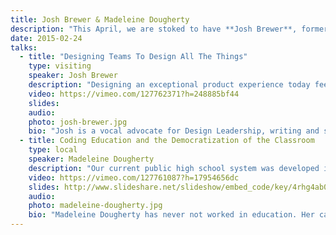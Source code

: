 ```yaml
---
title: Josh Brewer & Madeleine Dougherty
description: "This April, we are stoked to have **Josh Brewer**, former Principal Designer of Twitter, joining us to discuss how to assemble amazing design teams. He will be joined by Girls Inc.’s **Madeleine Dougherty**, who will highlight some of the problems inherent in the ways we teach coding today and offer suggestions for how we can fix them."
date: 2015-02-24
talks:
  - title: "Designing Teams To Design All The Things"
    type: visiting
    speaker: Josh Brewer
    description: "Designing an exceptional product experience today feels more like fighting a multi-headed monster than a design challenge. As the multitude of devices and platforms continue to grow, so does the need for cohesive, collaborative Design teams. Drawing on years of leading and mentoring designers, Josh will address the challenges of building Design-led companies and products, arming you with the weapons you need to battle the multi-headed monster of Product Design."
    video: https://vimeo.com/127762371?h=248885bf44
    slides: 
    audio: 
    photo: josh-brewer.jpg
    bio: "Josh is a vocal advocate for Design Leadership, writing and speaking about the challenges of building Design-led companies and products. As an active Advisor to several startups, a mentor at the Designer Fund, and part of the Kleiner, Perkins, Caulfield & Beyer Design Council, Josh continues to influence the centrality of Design in early and late-stage companies.\r\n\r\nIn addition to being co-creator of 52 Weeks Of UX, Josh most recently served as Principal Designer at Twitter where he led the design of key initiatives across the Twitter product. His unique perspective and experience are why, in 2012, Fast Company named him one of “fifty designers shaping the future of design.”\r\n\r\nPrior to joining Twitter, Josh was Director of User Experience at Socialcast, an Enterprise social communication platform, which was acquired by VMware in 2011."
  - title: Coding Education and the Democratization of the Classroom
    type: local
    speaker: Madeleine Dougherty
    description: "Our current public high school system was developed in the 1890s to support an economy and society which no longer exist. Much like the 1890s economy based on factories, assembly lines, and workers who don’t ask questions, our education system is based on rote memorization, the “one right answer”, and unquestioning obedience. As schools scramble to include technology in their curricula, they are turning to web-based, one-size-fits-all tutorials like Codecademy and Code.org. By relying on automated lessons in syntax rather than authentic practice with content, coding education is stuck in the 1890s! How can we expect our students to become successful programmers—let alone successful citizens in democracy—if we teach compliance before creativity and structure before purpose?\r\n\r\nEducators and coders interested in bringing computer programming into their schools need a new approach to teaching. Coding is inherently democratic, requiring input from diverse teams and a focus on unifying outcomes rather than a boss’ singular demands. Truly effective coding education must be democratic also. This approach to teaching coding is not only bound to be more authentic, but also far more inclusive of girls and women, whose brains are uniquely wired for multidisciplinary, team-based problem solving."
    video: https://vimeo.com/127761087?h=17954656dc
    slides: http://www.slideshare.net/slideshow/embed_code/key/4rhg4ab0MuB1b8
    audio: 
    photo: madeleine-dougherty.jpg
    bio: "Madeleine Dougherty has never not worked in education. Her career has spanned five school districts in two states and several subjects including language arts, special education, skilled trades, and, most recently, STEM (Science, Technology, Engineering, and Math). Curiosity and nifty jargon like “hacker space” drew her into the world of Arduinos and Python programming, so now she is the Manager of Teen STEM Programs for Girls Inc. of Chattanooga. She is the creator of the Makers Society, a computer science and engineering course for high school girls, as well as the upcoming STEAM Park engineering summer camp. She was awarded Program Professional of the Year in 2014 by Girls Inc. National, which was “pretty awesome.”\r\n\r\nMadeleine’s primary goal in life is to make sure the world is a more just and equal place when her daughter grows up. Her programs are at the intersection of STEM and Social Justice, engaging girls in activism and advocacy through engineering and design. Madeleine engages herself in activism through membership in Choice Chattanooga, Healthy and Free Tennessee, and Concerned Citizens for Justice. She looks forward to the day her daughter is old enough to march through their Brainerd home, protesting bed time."
---
```

